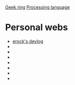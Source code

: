 [Geek ring](https://geekring.net/list.txt)
[Processing language](https://processing.org/)


# Personal webs
- [erock's devlog](https://bower.sh/)
- [](https://antoniomika.me/)
- [](https://www.fabio.com.ar/index.php)
- [](https://tevinzhang.com/)
- [](https://47nil.com/) 
- [](http://milangaelectronica.com.ar/) 
- [](https://rico040.su/) 
- [](https://www.alexmolas.com/) 
